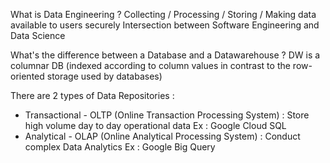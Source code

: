 What is Data Engineering ? 
Collecting / Processing / Storing / Making data available to users securely
Intersection between Software Engineering and Data Science


What's the difference between a Database and a Datawarehouse ?
DW is a columnar DB (indexed according to column values in contrast to the row-oriented storage used by databases)


There are 2 types of Data Repositories : 
- Transactional - OLTP (Online Transaction Processing System) : Store high volume day to day operational data
Ex : Google Cloud SQL
- Analytical - OLAP (Online Analytical Processing System) : Conduct complex Data Analytics
Ex : Google Big Query


